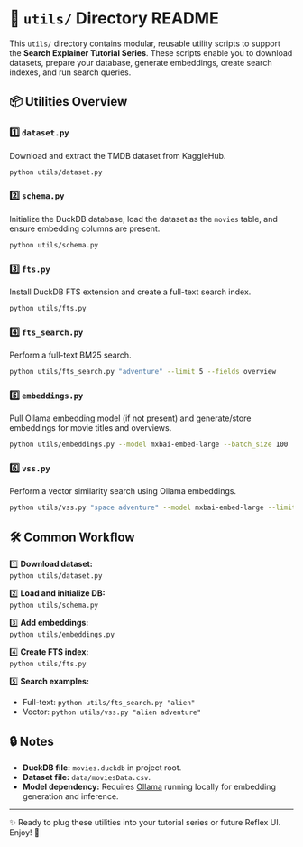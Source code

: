 # 🔧 `utils/` Directory README

This `utils/` directory contains modular, reusable utility scripts to support the **Search Explainer Tutorial Series**. These scripts enable you to download datasets, prepare your database, generate embeddings, create search indexes, and run search queries.

## 📦 Utilities Overview

### 1️⃣ **`dataset.py`**  
Download and extract the TMDB dataset from KaggleHub.
```bash
python utils/dataset.py
```

### 2️⃣ **`schema.py`**  
Initialize the DuckDB database, load the dataset as the `movies` table, and ensure embedding columns are present.
```bash
python utils/schema.py
```

### 3️⃣ **`fts.py`**  
Install DuckDB FTS extension and create a full-text search index.
```bash
python utils/fts.py
```

### 4️⃣ **`fts_search.py`**  
Perform a full-text BM25 search.
```bash
python utils/fts_search.py "adventure" --limit 5 --fields overview
```

### 5️⃣ **`embeddings.py`**  
Pull Ollama embedding model (if not present) and generate/store embeddings for movie titles and overviews.
```bash
python utils/embeddings.py --model mxbai-embed-large --batch_size 100
```

### 6️⃣ **`vss.py`**  
Perform a vector similarity search using Ollama embeddings.
```bash
python utils/vss.py "space adventure" --model mxbai-embed-large --limit 5
```

## 🛠️ Common Workflow

1️⃣ **Download dataset:**  
`python utils/dataset.py`

2️⃣ **Load and initialize DB:**  
`python utils/schema.py`

3️⃣ **Add embeddings:**  
`python utils/embeddings.py`

4️⃣ **Create FTS index:**  
`python utils/fts.py`

5️⃣ **Search examples:**  
- Full-text: `python utils/fts_search.py "alien"`  
- Vector: `python utils/vss.py "alien adventure"`

## 🔒 Notes
- **DuckDB file:** `movies.duckdb` in project root.
- **Dataset file:** `data/moviesData.csv`.
- **Model dependency:** Requires [Ollama](https://ollama.ai/) running locally for embedding generation and inference.

---

✨ Ready to plug these utilities into your tutorial series or future Reflex UI. Enjoy! 🎯
